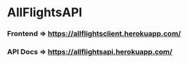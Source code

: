 # AllFlightsAPI



### Frontend => https://allflightsclient.herokuapp.com/



### API Docs => https://allflightsapi.herokuapp.com/
